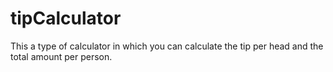 # tipCalculator
This a type of calculator in which you can calculate the tip per head and the total amount per person.
